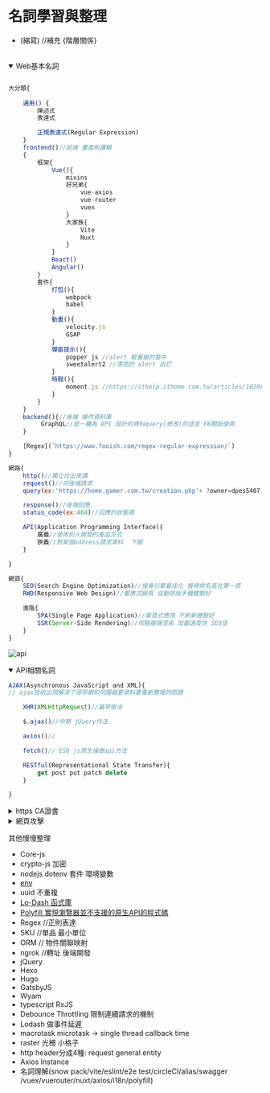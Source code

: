 # 名詞學習與整理

<style>
html {
    overflow: -moz-hidden-unscrollable;
    height: 100%;
}

body::-webkit-scrollbar {
    display: none;
}

body {
    -ms-overflow-style: none;
    height: 100%;
	width: calc(100vw + 18px);
	overflow: auto;
}
</style>
- (縮寫) //補充 {階層關係}
<br>



<details open>
  <summary>Web基本名詞</summary>

```js

大分類{
    
    通用() {
        陳述式 
        表達式

        正規表達式(Regular Expression)
    }    
    frontend()//前端 畫面和邏輯
    {
        框架{
            Vue(){
                mixins
                好兄弟{
                    vue-axios
                    vue-router
                    vuex                    
                }
                大家族{
                    Vite
                    Nuxt
                }
            }
            React()
            Angular()
        }
        套件{
            打包(){
                webpack
                babel
            }
            動畫(){
                velocity.js
                GSAP
            }
            彈窗提示(){
                popper js //alert 輕量級的套件
                sweetalert2 //漂亮的 alert 自訂
            }
            時間(){
                moment.js //https://ithelp.ithome.com.tw/articles/10208995
            }
        }
    }
    backend(){//後端 操作資料庫
         GraphQL//是一種為 API 設計的資料query(修改)的語言 FB開始使用
    }

    [Regex](`https://www.fooish.com/regex-regular-expression/`)
}

網路{
    http()//獨立拉出來講
    request()//向後端請求
    query(ex:'https://home.gamer.com.tw/creation.php'+ ?owner=dpes5407)//請求攜帶參數

    response()//後端回應
    status_code(ex:404)//回應的狀態碼

    API(Application Programming Interface){
        廣義//使用別人開發的產品方式
        狹義//對某個address請求資料  下圖
    }

}

網頁{
    SEO(Search Engine Optimization)//搜尋引擎最佳化 搜尋排名高在第一頁
    RWD(Responsive Web Design)//響應式網頁 自動排版手機體驗好

    進階{
        SPA(Single Page Application)//單頁式應用 不刷新體驗好
        SSR(Server-Side Rendering)//伺服器端渲染 加載速度快 SEO佳
    }
}

```

![api](https://drive.google.com/uc?export=download&id=1Q9TW06Xf7AzS_d0MmdMbRcRyRelK_vfk)

</details>




<details open>
  <summary>API相關名詞</summary>
  
```js
AJAX(Asynchronous JavaScript and XML){
// ajax技術出現解決了很早期和伺服器要資料要重新整理的問題

    XHR(XMLHttpRequest)//最早做法

    $.ajax()//中期 jQuery作法

    axios()//

    fetch()// ES6 js原生操做api方法

    RESTful(Representational State Transfer){
        get post put patch delete
    }

}

```
</details>




<details>
  <summary>https CA證書</summary>
  
```js
HTTP(HyperText Transfer Protocol){//超文本傳輸協定 往返“瀏覽器”與“伺服器”的通訊協議
    //定義了不同Request方法 
    //因為沒加密(=明文) 很容易被串改&攻擊
    HTTPS(){//S是Secure的意思 需要SSL/TLS加密
        TLS(Transport Layer Security){//傳輸層安全性協定
            //前身為SSL
            SSL(Secure Sockets Layer){//安全通訊協定
                X.509 認證
            }
            //都是透過交握溝通(Handshake )以及公私鑰加密的動作，來達到資料保密的溝通。
            Key{
                公鑰(public key)
                私鑰(private key)
                'PKI系統'
            }
        }
        `Let's Encrypt` //免費服務
        SSL購買種類{
            Personal 個人 = 一般使用者或是小型公司

            Business 商業 = 大型公司

            ECOMMERCE 電子商務 = 購物平台

            One Domain = 一個網域網址, 包含 domain 自己與 www.domain

            Muti-Domain = 同一個憑證可以給不同的domain一起使用，提升彼此之間的關係信賴度(下面例子有會有提到)

            Sub Domain = 子網域使用一樣的憑證，例如常見的api.domain 或是 demo.domain 測試用站台的HTTPS

            萬用字元憑證(Wildcard)

            頒發憑證{
                'Lets Encrypt'
                'DigiCert'
            }
        }
    }
}

PKI(ublic Key Infrastructure){//公開金鑰基礎建設
    數位憑證
    公私鑰加密解密
    CA(Certificate Authority){//數位憑證認證機構
        根憑證(root certificate)
        根憑證權威單位(Root Certificate Authority)
        自簽數位簽章(Self-Signed CA)

        中介證書()

        CRL()// 伺服器清單
    }    
}


```

[ssl wiki](https://zh.wikipedia.org/wiki/%E5%82%B3%E8%BC%B8%E5%B1%A4%E5%AE%89%E5%85%A8%E6%80%A7%E5%8D%94%E5%AE%9A)
[https progressbar](https://progressbar.tw/posts/98)
[SSL觀念 iT](https://ithelp.ithome.com.tw/questions/10193796)
![CA chain](https://upload.wikimedia.org/wikipedia/commons/d/d1/Chain_of_trust.svg)
</details>




<details>
  <summary>網頁攻擊</summary>
  
```js
DDoS(){

}

```
</details>



其他慢慢整理

+ Core-js
+ crypto-js 加密
+ nodejs dotenv 套件 環境變數
+ [env](https://dwatow.github.io/2019/01-26-node-with-env-first/)
+ uuid 不重複
+ [Lo-Dash 函式庫](https://medium.com/itsems-frontend/javascript-lodash-9e6833cb1158)
+ [Polyfill 實現瀏覽器並不支援的原生API的程式碼](https://codertw.com/%E5%89%8D%E7%AB%AF%E9%96%8B%E7%99%BC/29473/)
+ Regex //正則表達
+ SKU //單品 最小單位
+ ORM // 物件關聯映射
+ ngrok //轉址 後端開發
+ jQuery
+ Hexo
+ Hugo
+ GatsbyJS
+ Wyam
+ typescript RxJS
+ Debounce Throttling 限制連續請求的機制
+ Lodash 做事件延遲
+ macrotask microtask -> single thread callback time
+ raster 光柵 小格子
+ http header分成4種: request general entity  
+ Axios Instance 
+ 名詞理解(snow pack/vite/eslint/e2e test/circleCI/alias/swagger
/vuex/vuerouter/nuxt/axios/i18n/polyfill)
<!-- JavaScript
jQuery(JavaScript 函式庫)
初衷是用來簡化 HTML 與 JavaScript 之間的溝通與操作 -->
```
